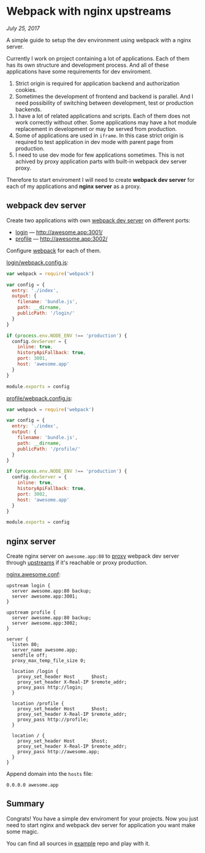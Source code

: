 # Webpack with nginx upstreams

_July 25, 2017_

A simple guide to setup the dev environment using webpack with a nginx server.

Currently I work on project containing a lot of applications. Each of them has its own structure and development process. And all of these applications have some requirements for dev enviroment.

1. Strict origin is required for application backend and authorization cookies.
1. Sometimes the development of frontend and backend is parallel. And I need possibility of switching between development, test or production backends.
1. I have a lot of related applications and scripts. Each of them does not work correctly without other. Some applications may have a hot module replacement in development or may be served from production.
1. Some of applications are used in `iframe`. In this case strict origin is required to test application in dev mode with parent page from production.
1. I need to use dev mode for few applications sometimes. This is not achived by proxy application parts with built-in webpack dev server proxy.

Therefore to start enviroment I will need to create **webpack dev server** for each of my applications and **nginx server** as a proxy.

## webpack dev server

Create two applications with own [webpack dev server](https://webpack.js.org/configuration/dev-server/) on different ports:

* [login](https://github.com/andrepolischuk/webpack-nginx-example/tree/master/login) — http://awesome.app:3001/
* [profile](https://github.com/andrepolischuk/webpack-nginx-example/tree/master/profile) — http://awesome.app:3002/

Configure [webpack](https://webpack.js.org/configuration/) for each of them.

[login/webpack.config.js](https://github.com/andrepolischuk/webpack-nginx-example/blob/master/login/webpack.config.js):

```js
var webpack = require('webpack')

var config = {
  entry: './index',
  output: {
    filename: 'bundle.js',
    path: __dirname,
    publicPath: '/login/'
  }
}

if (process.env.NODE_ENV !== 'production') {
  config.devServer = {
    inline: true,
    historyApiFallback: true,
    port: 3001,
    host: 'awesome.app'
  }
}

module.exports = config
```

[profile/webpack.config.js](https://github.com/andrepolischuk/webpack-nginx-example/blob/master/profile/webpack.config.js):

```js
var webpack = require('webpack')

var config = {
  entry: './index',
  output: {
    filename: 'bundle.js',
    path: __dirname,
    publicPath: '/profile/'
  }
}

if (process.env.NODE_ENV !== 'production') {
  config.devServer = {
    inline: true,
    historyApiFallback: true,
    port: 3002,
    host: 'awesome.app'
  }
}

module.exports = config
```

## nginx server

Create nginx server on `awesome.app:80` to [proxy](http://nginx.org/en/docs/http/ngx_http_proxy_module.html) webpack dev server through [upstreams](http://nginx.org/en/docs/http/ngx_http_upstream_module.html) if it's reachable or proxy production.

[nginx.awesome.conf](https://github.com/andrepolischuk/webpack-nginx-example/blob/master/nginx.awesome.conf):

```nginx
upstream login {
  server awesome.app:80 backup;
  server awesome.app:3001;
}

upstream profile {
  server awesome.app:80 backup;
  server awesome.app:3002;
}

server {
  listen 80;
  server_name awesome.app;
  sendfile off;
  proxy_max_temp_file_size 0;

  location /login {
    proxy_set_header Host      $host;
    proxy_set_header X-Real-IP $remote_addr;
    proxy_pass http://login;
  }

  location /profile {
    proxy_set_header Host      $host;
    proxy_set_header X-Real-IP $remote_addr;
    proxy_pass http://profile;
  }

  location / {
    proxy_set_header Host      $host;
    proxy_set_header X-Real-IP $remote_addr;
    proxy_pass http://awesome.app;
  }
}
```

Append domain into the `hosts` file:

```raw
0.0.0.0 awesome.app
```

## Summary

Congrats! You have a simple dev enviroment for your projects. Now you just need to start nginx and webpack dev server for application you want make some magic.

You can find all sources in [example](https://github.com/andrepolischuk/webpack-nginx-example) repo and play with it.
